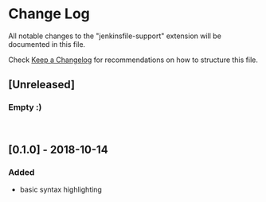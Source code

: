 # Change Log
All notable changes to the "jenkinsfile-support" extension will be documented in this file.

Check [Keep a Changelog](http://keepachangelog.com/) for recommendations on how to structure this file.

## [Unreleased]
### Empty :)
<br>

## [0.1.0] - 2018-10-14
### Added 
- basic syntax highlighting